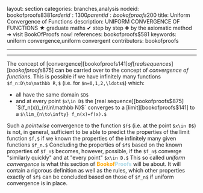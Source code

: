 layout: section
categories: branches,analysis
nodeid: bookofproofs$8381
orderid: 1300
parentid: bookofproofs$200
title: Uniform Convergence of Functions
description: UNIFORM CONVERGENCE OF FUNCTIONS ★ graduate maths ✔ step by step ✚ by the axiomatic method ➜ visit BookOfProofs now!
references: bookofproofs$581
keywords: uniform convergence,uniform convergent
contributors: bookofproofs

---


---

The concept of [convergence][bookofproofs$141] of [real sequences][bookofproofs$875] can be carried over to the concept of _convergence of functions_. This is possible if we have infinitely many functions `$f_n:D\to\mathbb R,$` (i.e. for `$n=0,1,2,\ldots$`) which:
* all have the same domain `$D$`
* and at every point `$x\in D$` the [real sequence][bookofproofs$875] `$(f_n(x))_{n\in\mathbb N}$` converges to a [limit][bookofproofs$141] to a `$\lim_{n\to\infty} f_n(x)=f(x).$`

Such a _pointwise_ convergence to the function `$f$` (i.e. at the point `$x\in D$`) is not, in general, sufficient to be able to predict the properties of the limit function `$f,$` if we known the properties of the infinitely many given functions `$f_n.$` Concluding the properties of `$f$` based on the known properties of `$f_n$` becomes, however, possible, if the `$f_n$` converge "similarly quickly" and at "every  point" `$x\in D.$` This so called _uniform convergence_ is what this section of <strong><span style='color:orange'>Bookof</span><span style='color:lightblue'>Proofs</span></strong> will be about. It will contain a rigorous definition as well as the rules, which other properties exactly of `$f$` can be concluded based on those of `$f_n$` if uniform convergence is in place.
